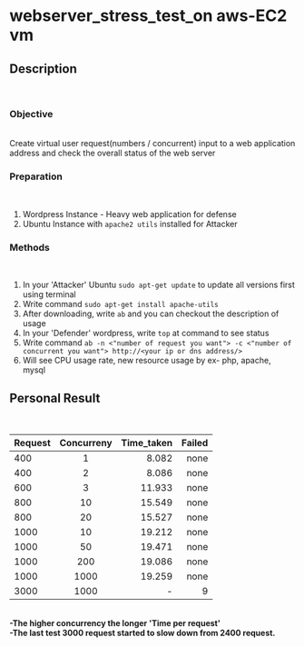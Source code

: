 # webserver_stress_test_on aws-EC2 vm
<h2>Description</h2><br>
<h3>Objective</h3><br>
Create virtual user request(numbers / concurrent) input to a web application address and check the overall status of the web server
<h3>Preparation</h3><br>

1. Wordpress Instance - Heavy web application for defense<br>
2. Ubuntu Instance with `apache2 utils` installed for Attacker<br>

<h3>Methods</h3 ><br> 

1. In your 'Attacker' Ubuntu `sudo apt-get update` to update all versions first using terminal<br>
2. Write command `sudo apt-get install apache-utils` <br>
3. After downloading, write `ab` and you can checkout the description of usage<br>
4. In your 'Defender' wordpress, write `top` at command to see status
5. Write command `ab -n <"number of request you want"> -c <"number of concurrent you want"> http://<your ip or dns address/>` <br>
6. Will see CPU usage rate, new resource usage by ex- php, apache, mysql<br>


<h2>Personal Result</h2><br>

| Request       | Concurreny    | Time_taken  | Failed | 
| ------------- |:-------------:| -----------:|-------:|
| 400           | 1             | 8.082       |   none |
| 400           | 2             | 8.086       |   none |
| 600           | 3             | 11.933      |   none |
| 800           | 10            | 15.549      |   none |
| 800           | 20            | 15.527      |   none |
| 1000          | 10            | 19.212      |   none |
| 1000          | 50            | 19.471      |   none |
| 1000          | 200           | 19.086      |   none |
| 1000          | 1000          | 19.259      |   none |
| 3000          | 1000          | -           |   9    |
<br>
<b>-The higher concurrency the longer 'Time per request'</b><br>
<b>-The last test 3000 request started to slow down from 2400 request.</b><br>
